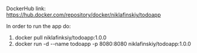 DockerHub link: https://hub.docker.com/repository/docker/niklafinskiy/todoapp

In order to run the app do:
1. docker pull niklafinksiy/todoapp:1.0.0
2. docker run -d --name todoapp -p 8080:8080 niklafinskiy/todoapp:1.0.0
